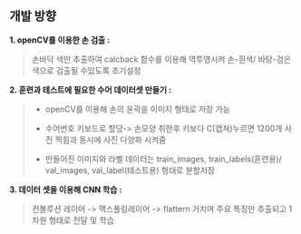 ## 개발 방향

 **1.  openCV를 이용한 손 검출 :**
> 손바닥 색만 추출하여 calcback 함수를 이용해 역투영시켜 손-흰색/ 바탕-검은색으로 검출될 수있도록 초기설정

**2. 훈련과 테스트에 필요한 수어 데이터셋 만들기 :** 
> - openCV를 이용해 손의 윤곽을 이미지 형태로 저장 가능
> 
> - 수어번호 키보드로 할당-> 손모양 취한후 키보다 C(캡쳐)누르면 1200개 사진 찍힘과 동시에 사진 다양화 시켜줌 
> 
>  - 만들어진 이미지와 라벨 데이터는 train_images, train_labels(훈련용)/ val_images, val_label(테스트용) 형태로 분할저장

 **3. 데이터 셋을 이용해 CNN 학습 :** 
> 컨볼루션 레이어 -> 맥스풀링레이어 -> flattern 거치며 주요 특징만 추출되고 1차원 형태로 전달 및 학습

<!--stackedit_data:
eyJoaXN0b3J5IjpbNTAwOTQwNDU5XX0=
-->